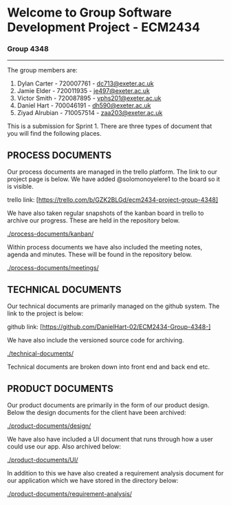 # Welcome to Group Software Development Project - ECM2434

### Group 4348
___

The group members are:

1. Dylan Carter - 720007761 - dc713@exeter.ac.uk
2. Jamie Elder - 720011935 - je497@exeter.ac.uk
3. Victor Smith - 720087895 - vphs201@exeter.ac.uk
4. Daniel Hart - 700046191 - dh590@exeter.ac.uk
5. Ziyad Alrubian - 710057514 - zaa203@exeter.ac.uk


This is a submission for Sprint 1. There are three types of document that you will find the following places.

## PROCESS DOCUMENTS
Our process documents are managed in the trello platform. The link to our project page is below. We have added @solomonoyelere1 to the board so it is visible.

trello link: [https://trello.com/b/GZK2BLGd/ecm2434-project-group-4348]

We have also taken regular snapshots of the kanban board in trello to archive our progress. These are held in the repository below.

[./process-documents/kanban/](./process-documents/kanban/)

Within process documents we have also included the meeting notes, agenda and minutes. These will be found in the repository below.

[./process-documents/meetings/](./process-documents/meetings/)


## TECHNICAL DOCUMENTS
Our technical documents are primarily managed on the github system. The link to the project is below:

github link: [https://github.com/DanielHart-02/ECM2434-Group-4348-]

We have also include the versioned source code for archiving.

[./technical-documents/](./technical-documents/)

Technical documents are broken down into front end and back end etc.  

## PRODUCT DOCUMENTS
Our product documents are primarily in the form of our product design. Below the design documents for the client have been archived:

[./product-documents/design/](./product-documents/design/)

We have also have included a UI document that runs through how a user could use our app. Also archived below:

[./product-documents/UI/](./product-documents/UI/)

In addition to this we have also created a requirement analysis document for our application which we have stored in the directory below:

[./product-documents/requirement-analysis/](./product-documents/requirement-analysis/)
